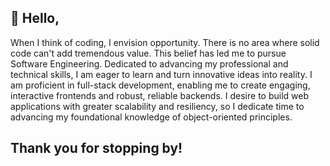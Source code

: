 ## 👋 Hello,
When I think of coding, I envision opportunity. There is no area where solid code can't add tremendous value. This belief has led me to pursue Software Engineering. Dedicated to advancing my professional and technical skills, I am eager to learn and turn innovative ideas into reality. I am proficient in full-stack development, enabling me to create engaging, interactive frontends and robust, reliable backends. I desire to build web applications with greater scalability and resiliency, so I dedicate time to advancing my foundational knowledge of object-oriented principles.
## Thank you for stopping by!
